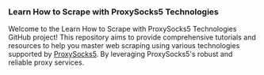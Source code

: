 ### Learn How to Scrape with ProxySocks5 Technologies

Welcome to the Learn How to Scrape with ProxySocks5 Technologies GitHub project! This repository aims to provide comprehensive tutorials and resources to help you master web scraping using various technologies supported by [ProxySocks5](https://www.proxysocks5.com/). By leveraging ProxySocks5's robust and reliable proxy services.
